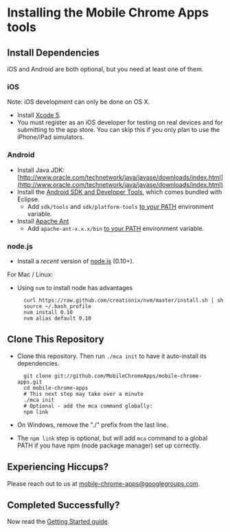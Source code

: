 # Installing the Mobile Chrome Apps tools


## Install Dependencies

iOS and Android are both optional, but you need at least one of them.

### iOS

Note: iOS development can only be done on OS X.
* Install [Xcode 5](https://developer.apple.com/xcode/).
* You must register as an iOS developer for testing on real devices and for submitting to the app store.  You can skip this if you only plan to use the iPhone/iPad simulators.

### Android

* Install Java JDK: [http://www.oracle.com/technetwork/java/javase/downloads/index.html](http://www.oracle.com/technetwork/java/javase/downloads/index.html)
* Install the [Android SDK and Developer Tools](http://developer.android.com/sdk/index.html), which comes bundled with Eclipse.
  * Add `sdk/tools` and `sdk/platform-tools` [to your PATH](https://www.google.com/search?q=how+to+add+sdktools+to+path) environment variable.
* Install [Apache Ant](http://ant.apache.org/)
  * Add `apache-ant-x.x.x/bin` [to your PATH](https://www.google.com/search?q=how+to+add+sdktools+to+path) environment variable.

### node.js

* Install a _recent_ version of [node.js](http://nodejs.org) (0.10+).

For Mac / Linux:
* Using `nvm` to install node has advantages

        curl https://raw.github.com/creationix/nvm/master/install.sh | sh
        source ~/.bash_profile
        nvm install 0.10
        nvm alias default 0.10


## Clone This Repository

* Clone this repository.  Then run `./mca init` to have it auto-install its dependencies.

        git clone git://github.com/MobileChromeApps/mobile-chrome-apps.git
        cd mobile-chrome-apps
        # This next step may take over a minute
        ./mca init
        # Optional - add the mca command globally:
        npm link


* On Windows, remove the "./" prefix from the last line.
* The `npm link` step is optional, but will add `mca` command to a global PATH if you have npm (node package manager) set up correctly.

## Experiencing Hiccups?

Please reach out to us at [mobile-chrome-apps@googlegroups.com](mailto:mobile-chrome-apps@googlegroups.com).

## Completed Successfully?

Now read the [Getting Started guide](GettingStarted.md).
